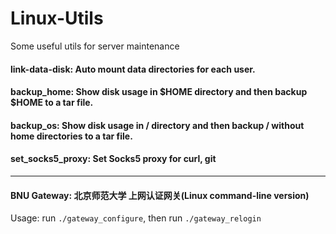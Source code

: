 # Linux-Utils
Some useful utils for server maintenance

#### link-data-disk: Auto mount data directories for each user.
#### backup_home: Show disk usage in $HOME directory and then backup $HOME to a tar file.
#### backup_os: Show disk usage in / directory and then backup / without home directories to a tar file.
#### set_socks5_proxy: Set Socks5 proxy for curl, git

---
#### BNU Gateway: 北京师范大学 上网认证网关(Linux command-line version)
  Usage: run `./gateway_configure`, then run `./gateway_relogin`

